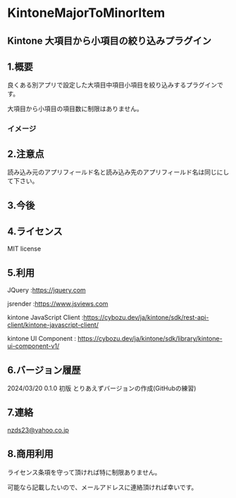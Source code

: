 # KintoneMajorToMinorItem

## Kintone 大項目から小項目の絞り込みプラグイン

## 1.概要

良くある別アプリで設定した大項目中項目小項目を絞り込みするプラグインです。

大項目から小項目の項目数に制限はありません。

### イメージ


## 2.注意点

読み込み元のアプリフィールド名と読み込み先のアプリフィールド名は同じにして下さい。

## 3.今後


## 4.ライセンス

MIT license

## 5.利用

JQuery   :https://jquery.com

jsrender :https://www.jsviews.com

kintone JavaScript Client :https://cybozu.dev/ja/kintone/sdk/rest-api-client/kintone-javascript-client/

kintone UI Component : https://cybozu.dev/ja/kintone/sdk/library/kintone-ui-component-v1/

## 6.バージョン履歴

 2024/03/20 0.1.0 初版 とりあえずバージョンの作成(GitHubの練習)

## 7.連絡

nzds23@yahoo.co.jp

## 8.商用利用

ライセンス条項を守って頂ければ特に制限ありません。

可能なら記載したいので、メールアドレスに連絡頂ければ幸いです。

